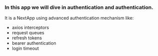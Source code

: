 ### In this app we will dive in authentication and authentication.

It is a NextApp using advanced authentication mechanism like:

- axios interceptors
- request queues
- refresh tokens
- bearer authentication
- login timeout